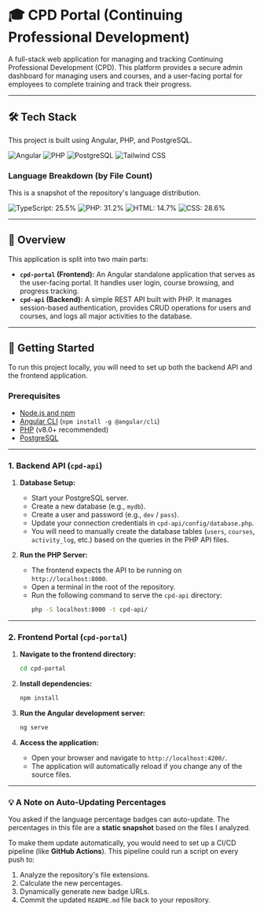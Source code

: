 # 🎓 CPD Portal (Continuing Professional Development)

A full-stack web application for managing and tracking Continuing Professional Development (CPD). This platform provides a secure admin dashboard for managing users and courses, and a user-facing portal for employees to complete training and track their progress.

---

## 🛠 Tech Stack

This project is built using Angular, PHP, and PostgreSQL.

![Angular](https://img.shields.io/badge/Angular-DD0031?style=for-the-badge&logo=angular&logoColor=white)
![PHP](https://img.shields.io/badge/PHP-777BB4?style=for-the-badge&logo=php&logoColor=white)
![PostgreSQL](https://img.shields.io/badge/PostgreSQL-4169E1?style=for-the-badge&logo=postgresql&logoColor=white)
![Tailwind CSS](https://img.shields.io/badge/Tailwind_CSS-06B6D4?style=for-the-badge&logo=tailwindcss&logoColor=white)

### Language Breakdown (by File Count)

This is a snapshot of the repository's language distribution.

![TypeScript: 25.5%](https://img.shields.io/badge/TypeScript-33%25-3178C6?style=flat&logo=typescript&logoColor=white)
![PHP: 31.2%](https://img.shields.io/badge/PHP-24%25-777BB4?style=flat&logo=php&logoColor=white)
![HTML: 14.7%](https://img.shields.io/badge/HTML-22%25-E34F26?style=flat&logo=html5&logoColor=white)
![CSS: 28.6%](https://img.shields.io/badge/CSS-20%25-1572B6?style=flat&logo=css3&logoColor=white)

---

## 🚀 Overview

This application is split into two main parts:

* **`cpd-portal` (Frontend):** An Angular standalone application that serves as the user-facing portal. It handles user login, course browsing, and progress tracking.
* **`cpd-api` (Backend):** A simple REST API built with PHP. It manages session-based authentication, provides CRUD operations for users and courses, and logs all major activities to the database.

---

## 🏁 Getting Started

To run this project locally, you will need to set up both the backend API and the frontend application.

### Prerequisites

* [Node.js and npm](https://nodejs.org/)
* [Angular CLI](https://angular.dev/tools/cli) (`npm install -g @angular/cli`)
* [PHP](https://www.php.net/downloads) (v8.0+ recommended)
* [PostgreSQL](https://www.postgresql.org/download/)

---

### 1. Backend API (`cpd-api`)

1.  **Database Setup:**
    * Start your PostgreSQL server.
    * Create a new database (e.g., `mydb`).
    * Create a user and password (e.g., `dev` / `pass`).
    * Update your connection credentials in `cpd-api/config/database.php`.
    * You will need to manually create the database tables (`users`, `courses`, `activity_log`, etc.) based on the queries in the PHP API files.

2.  **Run the PHP Server:**
    * The frontend expects the API to be running on `http://localhost:8000`.
    * Open a terminal in the root of the repository.
    * Run the following command to serve the `cpd-api` directory:
        ```bash
        php -S localhost:8000 -t cpd-api/
        ```

---

### 2. Frontend Portal (`cpd-portal`)

1.  **Navigate to the frontend directory:**
    ```bash
    cd cpd-portal
    ```

2.  **Install dependencies:**
    ```bash
    npm install
    ```

3.  **Run the Angular development server:**
    ```bash
    ng serve
    ```

4.  **Access the application:**
    * Open your browser and navigate to `http://localhost:4200/`.
    * The application will automatically reload if you change any of the source files.

---

### 💡 A Note on Auto-Updating Percentages

You asked if the language percentage badges can auto-update. The percentages in this file are a **static snapshot** based on the files I analyzed.

To make them update automatically, you would need to set up a CI/CD pipeline (like **GitHub Actions**). This pipeline could run a script on every push to:
1.  Analyze the repository's file extensions.
2.  Calculate the new percentages.
3.  Dynamically generate new badge URLs.
4.  Commit the updated `README.md` file back to your repository.
